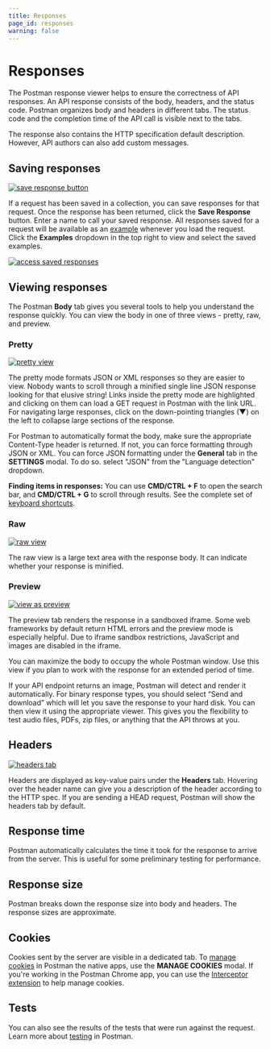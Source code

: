 ```yaml
---
title: Responses
page_id: responses
warning: false
---
```


# Responses

The Postman response viewer helps to ensure the correctness of API responses. An API response consists of the body, headers, and the status code. Postman organizes body and headers in different tabs. The status code and the completion time of the API call is visible next to the tabs.

The response also contains the HTTP specification default description. However, API authors can also add custom messages.

## Saving responses

[![save response button](https://s3.amazonaws.com/postman-static-getpostman-com/postman-docs/58538745.png)](https://s3.amazonaws.com/postman-static-getpostman-com/postman-docs/58538745.png)

If a request has been saved in a collection, you can save responses for that request. Once the response has been returned, click the **Save Response** button. Enter a name to call your saved response. All responses saved for a request will be available as an [example](https://github.com/kaustavdm/postman-docs-test/tree/b9c2cefa916197b408de633b2ecb1d256acf0a06/docs/postman/collections/examples/README.md) whenever you load the request. Click the **Examples** dropdown in the top right to view and select the saved examples.

[![access saved responses](https://s3.amazonaws.com/postman-static-getpostman-com/postman-docs/examplesDropdown.png)](https://s3.amazonaws.com/postman-static-getpostman-com/postman-docs/examplesDropdown.png)

## Viewing responses

The Postman **Body** tab gives you several tools to help you understand the response quickly. You can view the body in one of three views - pretty, raw, and preview.

### Pretty

[![pretty view](https://s3.amazonaws.com/postman-static-getpostman-com/postman-docs/58538803.png)](https://s3.amazonaws.com/postman-static-getpostman-com/postman-docs/58538803.png)

The pretty mode formats JSON or XML responses so they are easier to view. Nobody wants to scroll through a minified single line JSON response looking for that elusive string! Links inside the pretty mode are highlighted and clicking on them can load a GET request in Postman with the link URL. For navigating large responses, click on the down-pointing triangles \(▼\) on the left to collapse large sections of the response.

For Postman to automatically format the body, make sure the appropriate Content-Type header is returned. If not, you can force formatting through JSON or XML. You can force JSON formatting under the **General** tab in the **SETTINGS** modal. To do so. select "JSON" from the "Language detection" dropdown.

**Finding items in responses:** You can use **CMD/CTRL + F** to open the search bar, and **CMD/CTRL + G** to scroll through results. See the complete set of [keyboard shortcuts](https://github.com/kaustavdm/postman-docs-test/tree/b9c2cefa916197b408de633b2ecb1d256acf0a06/docs/postman/launching_postman/navigating_postman/README.md).

### Raw

[![raw view](https://s3.amazonaws.com/postman-static-getpostman-com/postman-docs/58538811.png)](https://s3.amazonaws.com/postman-static-getpostman-com/postman-docs/58538811.png)

The raw view is a large text area with the response body. It can indicate whether your response is minified.

### Preview

[![view as preview](https://s3.amazonaws.com/postman-static-getpostman-com/postman-docs/58538940.png)](https://s3.amazonaws.com/postman-static-getpostman-com/postman-docs/58538940.png)

The preview tab renders the response in a sandboxed iframe. Some web frameworks by default return HTML errors and the preview mode is especially helpful. Due to iframe sandbox restrictions, JavaScript and images are disabled in the iframe.

You can maximize the body to occupy the whole Postman window. Use this view if you plan to work with the response for an extended period of time.

If your API endpoint returns an image, Postman will detect and render it automatically. For binary response types, you should select “Send and download” which will let you save the response to your hard disk. You can then view it using the appropriate viewer. This gives you the flexibility to test audio files, PDFs, zip files, or anything that the API throws at you.

## Headers

[![headers tab](https://s3.amazonaws.com/postman-static-getpostman-com/postman-docs/58539000.png)](https://s3.amazonaws.com/postman-static-getpostman-com/postman-docs/58539000.png)

Headers are displayed as key-value pairs under the **Headers** tab. Hovering over the header name can give you a description of the header according to the HTTP spec. If you are sending a HEAD request, Postman will show the headers tab by default.

## Response time

Postman automatically calculates the time it took for the response to arrive from the server. This is useful for some preliminary testing for performance.

## Response size

Postman breaks down the response size into body and headers. The response sizes are approximate.

## Cookies

Cookies sent by the server are visible in a dedicated tab. To [manage cookies](https://github.com/kaustavdm/postman-docs-test/tree/b9c2cefa916197b408de633b2ecb1d256acf0a06/docs/postman/sending_api_requests/cookies/README.md) in Postman the native apps, use the **MANAGE COOKIES** modal. If you're working in the Postman Chrome app, you can use the [Interceptor extension](https://github.com/kaustavdm/postman-docs-test/tree/b9c2cefa916197b408de633b2ecb1d256acf0a06/docs/postman/sending_api_requests/interceptor_extension/README.md) to help manage cookies.

## Tests

You can also see the results of the tests that were run against the request. Learn more about [testing](https://github.com/kaustavdm/postman-docs-test/tree/b9c2cefa916197b408de633b2ecb1d256acf0a06/docs/postman/scripts/test_scripts/README.md) in Postman.

